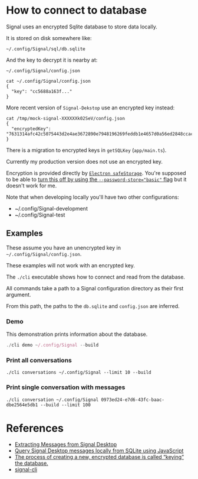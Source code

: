 # How to connect to database

Signal uses an encrypted Sqlite database to store data locally.

It is stored on disk somewhere like:

```shell
~/.config/Signal/sql/db.sqlite
```

And the key to decrypt it is nearby at:

```shell
~/.config/Signal/config.json
```

```shell
cat ~/.config/Signal/config.json
{
  "key": "cc5688a163f..."
}
```

More recent version of `Signal-Dekstop` use an encrypted key instead:

```shell
cat /tmp/mock-signal-XXXXXXk02SeV/config.json
{
  "encryptedKey": "7631314afc42c5075443d2e4ae3672890e7948196269feddb1e4657d0a56ed2848ccacd9a761aadbe5ec4952b46f2f3bec7fc78ffb5836b591edd84beb1d48fa5e12f7251307903605ace6d04b2a2cd82dad34"
}
```

There is a migration to encrypted keys in `getSQLKey` (`app/main.ts`).

Currently my production version does not use an encrypted key.

Encryption is provided directly by [`Electron safeStorage`](https://www.electronjs.org/docs/latest/api/safe-storage). You're supposed to be able to [turn this off by using the `--password-store="basic"` flag](https://www.electronjs.org/docs/latest/api/safe-storage) but it doesn't work for me.

Note that when developing locally you'll have two other configurations:

- ~/.config/Signal-development
- ~/.config/Signal-test

## Examples

These assume you have an unencrypted key in `~/.config/Signal/config.json`.

These examples will not work with an encrypted key.

The `./cli` executable shows how to connect and read from the database.

All commands take a path to a Signal configuration directory as their first argument.

From this path, the paths to the `db.sqlite` and `config.json` are inferred.

### Demo

This demonstration prints information about the database.

```ts
./cli demo ~/.config/Signal --build
```

### Print all conversations

```shell
./cli conversations ~/.config/Signal --limit 10 --build
```

### Print single conversation with messages

```shell
./cli conversation ~/.config/Signal 0973ed24-e7d6-43fc-baac-dbe2564e5db1 --build --limit 100
```

# References

- [Extracting Messages from Signal Desktop](https://www.tc3.dev/posts/2021-11-02-extract-messages-from-signal/)
- [Query Signal Desktop messages locally from SQLite using JavaScript](https://vmois.dev/query-signal-desktop-messages-sqlite/)
- [The process of creating a new, encrypted database is called “keying” the database.](https://www.zetetic.net/sqlcipher/sqlcipher-api/#key)
- [signal-cli](https://github.com/AsamK/signal-cli)
